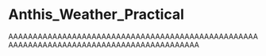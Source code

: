 # Anthis_Weather_Practical

AAAAAAAAAAAAAAAAAAAAAAAAAAAAAAAAAAAAAAAAAAAAAAAAAAAAAAAAAAAAAAAAAAAAAAAAAAAAAAAAAAAAAAAAAA
